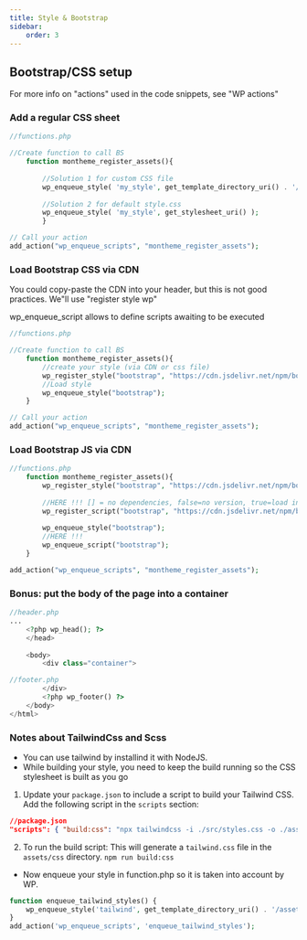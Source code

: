```yaml
---
title: Style & Bootstrap
sidebar:
    order: 3
---
```


## Bootstrap/CSS setup

For more info on "actions" used in the code snippets, see "WP actions"

### Add a regular CSS sheet

```php
//functions.php

//Create function to call BS
	function montheme_register_assets(){
	
		//Solution 1 for custom CSS file
		wp_enqueue_style( 'my_style', get_template_directory_uri() . '/assets/css/global.css');
	
		//Solution 2 for default style.css
		wp_enqueue_style( 'my_style', get_stylesheet_uri() );
		}

// Call your action
add_action("wp_enqueue_scripts", "montheme_register_assets");

```

### Load Bootstrap CSS via CDN
You could copy-paste the CDN into your header, but this is not good practices.
We"ll use "register style wp"

wp_enqueue_script allows to define scripts awaiting to be executed

```php
//functions.php

//Create function to call BS
	function montheme_register_assets(){
		//create your style (via CDN or css file)
		wp_register_style("bootstrap", "https://cdn.jsdelivr.net/npm/bootstrap@5.0.2/dist/css/bootstrap.min.css");
		//Load style
		wp_enqueue_style("bootstrap");
	}

// Call your action
add_action("wp_enqueue_scripts", "montheme_register_assets");

```
### Load Bootstrap JS via CDN

```php
//functions.php
	function montheme_register_assets(){
		wp_register_style("bootstrap", "https://cdn.jsdelivr.net/npm/bootstrap@5.0.2/dist/css/bootstrap.min.css");
		
		//HERE !!! [] = no dependencies, false=no version, true=load in footer
		wp_register_script("bootstrap", "https://cdn.jsdelivr.net/npm/bootstrap@5.0.2/dist/js/bootstrap.bundle.min.js", [], false, true);
		
		wp_enqueue_style("bootstrap");
		//HERE !!!
		wp_enqueue_script("bootstrap");
	}

add_action("wp_enqueue_scripts", "montheme_register_assets");

```
### Bonus: put the body of the page into a container
```php
//header.php
...
	<?php wp_head(); ?>
	</head>
	
	<body>
		<div class="container">
```

```php
//footer.php
		</div>
		<?php wp_footer() ?>
	</body>
</html>
```

### Notes about TailwindCss and Scss

- You can use tailwind by installind it with NodeJS. 
- While building your style, you need to keep the build running so the CSS stylesheet is built as you go
1. Update your `package.json` to include a script to build your Tailwind CSS. Add the following script in the `scripts` section:
```json
//package.json
"scripts": { "build:css": "npx tailwindcss -i ./src/styles.css -o ./assets/css/tailwind.css --watch" }
```

2.  To run the build script: This will generate a `tailwind.css` file in the `assets/css` directory.
   `npm run build:css`

- Now enqueue your style in function.php so it is taken into account by WP.
```php
function enqueue_tailwind_styles() {
    wp_enqueue_style('tailwind', get_template_directory_uri() . '/assets/css/tailwind.css');
}
add_action('wp_enqueue_scripts', 'enqueue_tailwind_styles');

```
